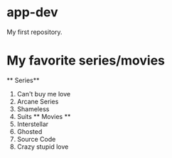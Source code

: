 # app-dev
My first repository.
# My favorite series/movies
** Series**
1. Can't buy me love
2. Arcane Series
3. Shameless
4. Suits
** Movies **
1. Interstellar
2. Ghosted
3. Source Code
4. Crazy stupid love
